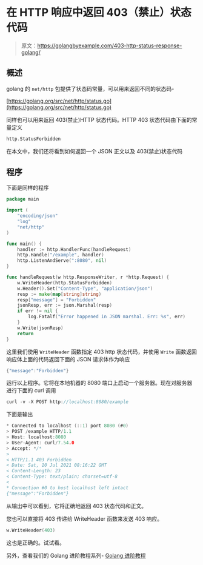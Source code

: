 # 在 HTTP 响应中返回 403（禁止）状态代码

> 原文：<https://golangbyexample.com/403-http-status-response-golang/>

## **概述**

golang 的 `net/http` 包提供了状态码常量，可以用来返回不同的状态码-

[https://golang.org/src/net/http/status.go](https://golang.org/src/net/http/status.go)

同样也可以用来返回 403(禁止)HTTP 状态代码。HTTP 403 状态代码由下面的常量定义

```go
http.StatusForbidden
```

在本文中，我们还将看到如何返回一个 JSON 正文以及 403(禁止)状态代码

## **程序**

下面是同样的程序

```go
package main

import (
	"encoding/json"
	"log"
	"net/http"
)

func main() {
	handler := http.HandlerFunc(handleRequest)
	http.Handle("/example", handler)
	http.ListenAndServe(":8080", nil)
}

func handleRequest(w http.ResponseWriter, r *http.Request) {
	w.WriteHeader(http.StatusForbidden)
	w.Header().Set("Content-Type", "application/json")
	resp := make(map[string]string)
	resp["message"] = "Forbidden"
	jsonResp, err := json.Marshal(resp)
	if err != nil {
		log.Fatalf("Error happened in JSON marshal. Err: %s", err)
	}
	w.Write(jsonResp)
	return
}
```

这里我们使用 `WriteHeader` 函数指定 403 http 状态代码，并使用 `Write` 函数返回响应体上面的代码返回下面的 JSON 请求体作为响应

```go
{"message":"Forbidden"}
```

运行以上程序。它将在本地机器的 8080 端口上启动一个服务器。现在对服务器进行下面的 curl 调用

```go
curl -v -X POST http://localhost:8080/example
```

下面是输出

```go
* Connected to localhost (::1) port 8080 (#0)
> POST /example HTTP/1.1
> Host: localhost:8080
> User-Agent: curl/7.54.0
> Accept: */*
> 
< HTTP/1.1 403 Forbidden
< Date: Sat, 10 Jul 2021 08:16:22 GMT
< Content-Length: 23
< Content-Type: text/plain; charset=utf-8
< 
* Connection #0 to host localhost left intact
{"message":"Forbidden"}
```

从输出中可以看到，它将正确地返回 403 状态代码和正文。

您也可以直接将 403 传递给 WriteHeader 函数来发送 403 响应。

```go
w.WriteHeader(403)
```

这也是正确的。试试看。

另外，查看我们的 Golang 进阶教程系列- [Golang 进阶教程](https://golangbyexample.com/golang-comprehensive-tutorial/)